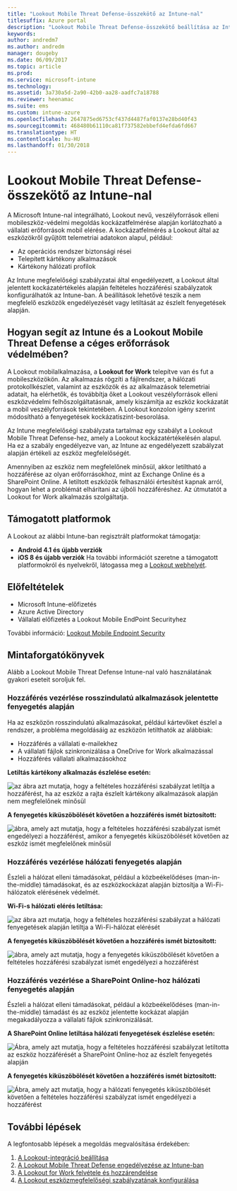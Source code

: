```yaml
---
title: "Lookout Mobile Threat Defense-összekötő az Intune-nal"
titlesuffix: Azure portal
description: "Lookout Mobile Threat Defense-összekötő beállítása az Intune-hoz"
keywords: 
author: andredm7
ms.author: andredm
manager: dougeby
ms.date: 06/09/2017
ms.topic: article
ms.prod: 
ms.service: microsoft-intune
ms.technology: 
ms.assetid: 3a730a5d-2a90-42b0-aa28-aadfc7a18788
ms.reviewer: heenamac
ms.suite: ems
ms.custom: intune-azure
ms.openlocfilehash: 2647875ed6753cf437d4487faf0137e28bd40f43
ms.sourcegitcommit: 468480b61110ca81f737582ebbefd4efda6fd667
ms.translationtype: HT
ms.contentlocale: hu-HU
ms.lasthandoff: 01/30/2018
---
```

# <a name="lookout-mobile-threat-defense-connector-with-intune"></a>Lookout Mobile Threat Defense-összekötő az Intune-nal

A Microsoft Intune-nal integrálható, Lookout nevű, veszélyforrások elleni mobileszköz-védelmi megoldás kockázatfelmérése alapján korlátozható a vállalati erőforrások mobil elérése. A kockázatfelmérés a Lookout által az eszközökről gyűjtött telemetriai adatokon alapul, például:
- Az operációs rendszer biztonsági rései
- Telepített kártékony alkalmazások
- Kártékony hálózati profilok

Az Intune megfelelőségi szabályzatai által engedélyezett, a Lookout által jelentett kockázatértékelés alapján feltételes hozzáférési szabályzatok konfigurálhatók az Intune-ban. A beállítások lehetővé teszik a nem megfelelő eszközök engedélyezését vagy letiltását az észlelt fenyegetések alapján.

## <a name="how-do-intune-and-lookout-mobile-threat-defense-help-protect-company-resources"></a>Hogyan segít az Intune és a Lookout Mobile Threat Defense a céges erőforrások védelmében?
A Lookout mobilalkalmazása, a **Lookout for Work** telepítve van és fut a mobileszközökön. Az alkalmazás rögzíti a fájlrendszer, a hálózati protokollkészlet, valamint az eszközök és az alkalmazások telemetriai adatait, ha elérhetők, és továbbítja őket a Lookout veszélyforrások elleni eszközvédelmi felhőszolgáltatásnak, amely kiszámítja az eszköz kockázatát a mobil veszélyforrások tekintetében. A Lookout konzolon igény szerint módosítható a fenyegetések kockázatiszint-besorolása.  

Az Intune megfelelőségi szabályzata tartalmaz egy szabályt a Lookout Mobile Threat Defense-hez, amely a Lookout kockázatértékelésén alapul. Ha ez a szabály engedélyezve van, az Intune az engedélyezett szabályzat alapján értékeli az eszköz megfelelőségét.

Amennyiben az eszköz nem megfelelőnek minősül, akkor letiltható a hozzáférése az olyan erőforrásokhoz, mint az Exchange Online és a SharePoint Online. A letiltott eszközök felhasználói értesítést kapnak arról, hogyan lehet a problémát elhárítani az újbóli hozzáféréshez. Az útmutatót a Lookout for Work alkalmazás szolgáltatja.

## <a name="supported-platforms"></a>Támogatott platformok
A Lookout az alábbi Intune-ban regisztrált platformokat támogatja:
* **Android 4.1 és újabb verziók**
* **iOS 8 és újabb verziók** Ha további információt szeretne a támogatott platformokról és nyelvekről, látogassa meg a [Lookout webhelyét](https://personal.support.lookout.com/hc/articles/114094140253).

## <a name="prerequisites"></a>Előfeltételek
* Microsoft Intune-előfizetés
* Azure Active Directory
* Vállalati előfizetés a Lookout Mobile EndPoint Securityhez  

További információ: [Lookout Mobile Endpoint Security](https://www.lookout.com/products/mobile-endpoint-security)

## <a name="sample-scenarios"></a>Mintaforgatókönyvek

Alább a Lookout Mobile Threat Defense Intune-nal való használatának gyakori eseteit soroljuk fel.

### <a name="control-access-based-on-threats-from-malicious-apps"></a>Hozzáférés vezérlése rosszindulatú alkalmazások jelentette fenyegetés alapján
Ha az eszközön rosszindulatú alkalmazásokat, például kártevőket észlel a rendszer, a probléma megoldásáig az eszközön letilthatók az alábbiak:
* Hozzáférés a vállalati e-mailekhez
* A vállalati fájlok szinkronizálása a OneDrive for Work alkalmazással
* Hozzáférés vállalati alkalmazásokhoz

**Letiltás kártékony alkalmazás észlelése esetén:**

![az ábra azt mutatja, hogy a feltételes hozzáférési szabályzat letiltja a hozzáférést, ha az eszköz a rajta észlelt kártékony alkalmazások alapján nem megfelelőnek minősül](./media/malicious-apps-blocked.png)

**A fenyegetés kiküszöbölését követően a hozzáférés ismét biztosított:**

![ábra, amely azt mutatja, hogy a feltételes hozzáférési szabályzat ismét engedélyezi a hozzáférést, amikor a fenyegetés kiküszöbölését követően az eszköz ismét megfelelőnek minősül](./media/malicious-apps-unblocked.png)

### <a name="control-access-based-on-threat-to-network"></a>Hozzáférés vezérlése hálózati fenyegetés alapján
Észleli a hálózat elleni támadásokat, például a közbeékelődéses (man-in-the-middle) támadásokat, és az eszközkockázat alapján biztosítja a Wi-Fi-hálózatok elérésének védelmét.

**Wi-Fi-s hálózati elérés letiltása:**

![az ábra azt mutatja, hogy a feltételes hozzáférési szabályzat a hálózati fenyegetések alapján letiltja a Wi-Fi-hálózat elérését](./media/network-wifi-blocked.png)

**A fenyegetés kiküszöbölését követően a hozzáférés ismét biztosított:**

![ábra, amely azt mutatja, hogy a fenyegetés kiküszöbölését követően a feltételes hozzáférési szabályzat ismét engedélyezi a hozzáférést](./media/network-wifi-unblocked.png)
### <a name="control-access-to-sharepoint-online-based-on-threat-to-network"></a>Hozzáférés vezérlése a SharePoint Online-hoz hálózati fenyegetés alapján

Észleli a hálózat elleni támadásokat, például a közbeékelődéses (man-in-the-middle) támadást és az eszköz jelentette kockázat alapján megakadályozza a vállalati fájlok szinkronizálását.

**A SharePoint Online letiltása hálózati fenyegetések észlelése esetén:**

![Ábra, amely azt mutatja, hogy a feltételes hozzáférési szabályzat letiltotta az eszköz hozzáférését a SharePoint Online-hoz az észlelt fenyegetés alapján](./media/network-spo-blocked.png)


**A fenyegetés kiküszöbölését követően a hozzáférés ismét biztosított:**

![Ábra, amely azt mutatja, hogy a hálózati fenyegetés kiküszöbölését követően a feltételes hozzáférési szabályzat ismét engedélyezi a hozzáférést](./media/network-spo-unblocked.png)

## <a name="next-steps"></a>További lépések
A legfontosabb lépések a megoldás megvalósítása érdekében:
1.  [A Lookout-integráció beállítása](lookout-mtd-connector-integration.md)
2.  [A Lookout Mobile Threat Defense engedélyezése az Intune-ban](mtd-connector-enable.md)
3.  [A Lookout for Work felvétele és hozzárendelése](mtd-apps-ios-app-configuration-policy-add-assign.md)
4.  [A Lookout eszközmegfelelőségi szabályzatának konfigurálása](mtd-device-compliance-policy-create.md)
